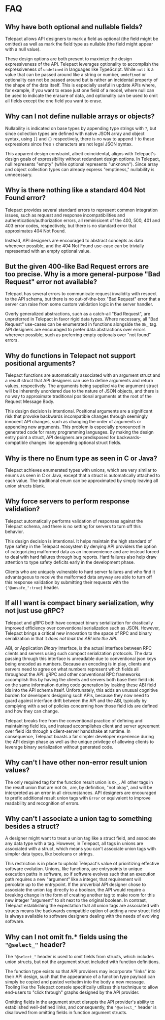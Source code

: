 # FAQ

## Why have both optional and nullable fields?

Telepact allows API designers to mark a field as optional (the field might be
omitted) as well as mark the field type as nullable (the field might appear with
a null value).

These design options are both present to maximize the design expressiveness of
the API. Telepact leverages optionality to accomplish the expressiveness of
`undefined` in languages like TypeScript. While `null` is a value that can be
passed around like a string or number, `undefined` or optionality can not be
passed around but is rather an incidental property of the shape of the data
itself. This is especially useful in update APIs where, for example, if you want
to erase just one field of a model, where null can be used to indicate the
erasure of data, and optionality can be used to omit all fields except the one
field you want to erase.

## Why can I not define nullable arrays or objects?

Nullability is indicated on base types by appending type strings with `?`, but
since collection types are defined with native JSON array and object syntax,
using `[]` and `{}` respectively, there is no way to append `?` to these
expressions since free `?` characters are not legal JSON syntax.

This apparent design constraint, albeit coincidental, aligns with Telepact's
design goals of expressibility without redundant design options. In Telepact,
null represents "empty" (while optional represents "unknown"). Since array and
object collection types can already express "emptiness," nullability is
unnecessary.

## Why is there nothing like a standard 404 Not Found error?

Telepact provides several standard errors to represent common integration
issues, such as request and response incompatibilities and
authentication/authorization errors, all reminisicent of the 400, 500, 401 and
403 error codes, respectively, but there is no standard error that approximates
404 Not Found.

Instead, API designers are encouraged to abstract concepts as data whenever
possible, and the 404 Not Found use-case can be trivially represented with an
empty optional value.

## But the given 400-like Bad Request errors are too precise. Why is a more general-purpose "Bad Request" error not available?

Telepact has several errors to communicate request invalidity with respect to
the API schema, but there is no out-of-the-box "Bad Request" error that a server
can raise from some custom validation logic in the server handler.

Overly generalized abstractions, such as a catch-all "Bad Request", are
unpreferred in Telepact in favor rigid data types. Where necessary, all "Bad
Request" use-cases can be enumerated in functions alongside the `Ok_` tag. API
designers are encouraged to prefer data abstractions over errors wherever
possible, such as preferring empty optionals over "not found" errors.

## Why do functions in Telepact not support positional arguments?

Telepact functions are automatically associated with an argument struct and a
result struct that API designers can use to define arguments and return values,
respectively. The arguments being supplied via the argument struct will be
inherently unordered due to the nature of JSON objects, and there is no way to
approximate traditional positional arguments at the root of the Request Message
Body.

This design decision is intentional. Positional arguments are a significant risk
that provoke backwards incompatible changes through seemingly innocent API
changes, such as changing the order of arguments or appending new arguments.
This problem is especially pronounced in generated code for many programming
languages. By making the design entry point a struct, API designers are
predisposed for backwards-compatible changes like appending optional struct
fields.

## Why is there no Enum type as seen in C or Java?

Telepact achieves enumerated types with unions, which are very similar to enums
as seen in C or Java, except that a struct is automatically attached to each
value. The traditional enum can be approximated by simply leaving all union
structs blank.

## Why force servers to perform response validation?

Telepact automatically performs validation of responses against the Telepact
schema, and there is no setting for servers to turn off this behavior.

This design decision is intentional. It helps maintain the high standard of type
safety in the Telepact ecosystem by denying API providers the option of
categorizing malformed data as an inconvenience and are instead forced to deal
with hard failures through bug reports. Hard failures also help draw attention
to type safety deficits early in the development phase.

Clients who are uniquely vulnerable to hard server failures and who find it
advantageous to receive the malformed data anyway are able to turn off this
response validation by submitting their requests with the `{"@unsafe_":true}`
header.

## If all I want is compact binary serialization, why not just use gRPC?

Telepact and gRPC both have compact binary serialization for drastically
improved efficiency over conventional serialization such as JSON. However,
Telepact brings a critical new innovation to the space of RPC and binary
serialization in that it _does not leak the ABI into the API_.

ABI, or Application _Binary_ Interface, is the actual interface between RPC
clients and servers using such compact serialization protocols. The data passing
through this interface is unreadable due to conventional json keys being encoded
as numbers. Because an encoding is in play, clients and servers need to agree on
what numbers represent which fields all throughout the API. gRPC and other
conventional RPC frameworks accomplish this by having the clients and servers
both base their field ids on the same information during code generation by
leaking these ABI field ids into the API schema itself. Unfortunately, this adds
an unusual cognitive burden for developers designing such APIs, because they now
need to guard against interface drift between the API and the ABI, typically by
complying with a set of policies concerning how those field ids are defined and
how they can change.

Telepact breaks free from the conventional practice of defining and maintaining
field ids, and instead accomplishes client and server agreement over field ids
through a client-server handshake at runtime. In consequence, Telepact boasts a
far simpler developer experience during the API design phase as well as the
unique privilege of allowing clients to leverage binary serialization without
generated code.

## Why can't I have other non-error result union values?

The only required tag for the function result union is `Ok_`. All other tags in
the result union that are not `Ok_` are, by definition, "not okay", and will be
interpreted as an error in all circumstances. API designers are encouraged to
prefix additional result union tags with `Error` or equivalent to improve
readability and recognition of errors.

## Why can't I associate a union tag to something besides a struct?

A designer might want to treat a union tag like a struct field, and associate
any data type with a tag. However, in Telepact, all tags in unions are
associated with a struct, which means you can't associate union tags with
simpler data types, like booleans or strings.

This restriction is in place to uphold Telepact's value of prioritizing
effective software evolution. Unions, like functions, are entrypoints to unique
execution paths in software, so if software evolves such that an execution path
requires a new "argument" like a integer, that requirement will percolate up to
the entrypoint. If the proverbial API designer chose to associate the union tag
directly to a boolean, the API would require a breaking change in the form of
creating another tag to make room for this new integer "argument" to sit next to
the original boolean. In contrast, Telepact establishing the expectation that
all union tags are associated with structs means the backwards compatible option
of adding a new struct field is always available to software designers dealing
with the needs of evolving software.

## Why can I not omit fn.\* fields using the `"@select_"` header?

The `"@select_"` header is used to omit fields from structs, which includes
union structs, but not the argument struct included with function definitions.

The function type exists so that API providers may incorporate "links" into
their API design, such that the appearance of a function type payload can simply
be copied and pasted verbatim into the body a new message. Tooling like the
Telepact console specifically utilizes this technique to allow end-users to
"click through" graphs designed by the API provider.

Omitting fields in the argument struct disrupts the API provider's ability to
established well-defined links, and consequently, the `"@select_"` header is
disallowed from omitting fields in function argument structs.
